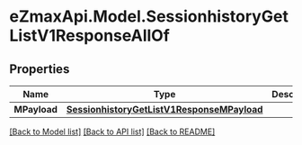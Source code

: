 
# eZmaxApi.Model.SessionhistoryGetListV1ResponseAllOf

## Properties

Name | Type | Description | Notes
------------ | ------------- | ------------- | -------------
**MPayload** | [**SessionhistoryGetListV1ResponseMPayload**](SessionhistoryGetListV1ResponseMPayload.md) |  | 

[[Back to Model list]](../README.md#documentation-for-models)
[[Back to API list]](../README.md#documentation-for-api-endpoints)
[[Back to README]](../README.md)

